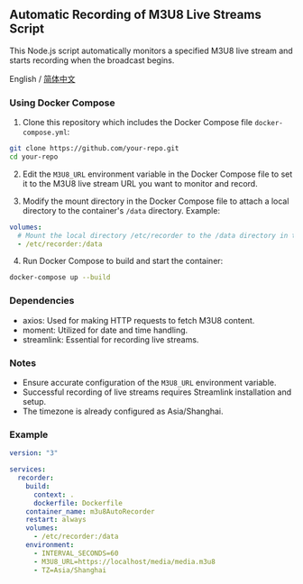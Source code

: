 ## Automatic Recording of M3U8 Live Streams Script

This Node.js script automatically monitors a specified M3U8 live stream and starts recording when the broadcast begins.

English / [简体中文](README_CN.md)

### Using Docker Compose

1. Clone this repository which includes the Docker Compose file `docker-compose.yml`:

```bash
git clone https://github.com/your-repo.git
cd your-repo
```

2. Edit the `M3U8_URL` environment variable in the Docker Compose file to set it to the M3U8 live stream URL you want to monitor and record.

3. Modify the mount directory in the Docker Compose file to attach a local directory to the container's `/data` directory. Example:

```yaml
volumes:
  # Mount the local directory /etc/recorder to the /data directory in the container
  - /etc/recorder:/data
```

4. Run Docker Compose to build and start the container:

```bash
docker-compose up --build
```

### Dependencies

- axios: Used for making HTTP requests to fetch M3U8 content.
- moment: Utilized for date and time handling.
- streamlink: Essential for recording live streams.

### Notes

- Ensure accurate configuration of the `M3U8_URL` environment variable.
- Successful recording of live streams requires Streamlink installation and setup.
- The timezone is already configured as Asia/Shanghai.

### Example

```yaml
version: "3"

services:
  recorder:
    build:
      context: .
      dockerfile: Dockerfile
    container_name: m3u8AutoRecorder
    restart: always
    volumes:
      - /etc/recorder:/data
    environment:
      - INTERVAL_SECONDS=60
      - M3U8_URL=https://localhost/media/media.m3u8
      - TZ=Asia/Shanghai
```
